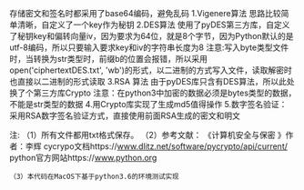 存储密文和签名时都采用了base64编码，避免乱码
1.Vigenere算法
思路比较简单清晰，自定义了一个key作为秘钥
2.DES算法
使用了pyDES第三方库，自定义了秘钥key和偏转向量iv，因为要求为64位，就是8个字节，因为Python默认的是utf-8编码，所以只要输入要求key和iv的字符串长度为8
注意:写入byte类型文件时，当转换为str类型时，前缀b的位置会报错，所以采用open('ciphertextDES.txt', 'wb')的形式，以二进制的方式写入文件，读取解密时也直接以二进制的形式读取
3.RSA 算法
由于pyDES库只含有DES算法，所以此处换了个第三方库Crypto
注意：在python3中加密的数据必须是bytes类型的数据，不能是str类型的数据
4.用Crypto库实现了生成md5值得操作
5.数字签名验证：
采用RSA数字签名验证方式，直接使用前面RSA生成的密文和明文

注:
    （1）所有文件都用txt格式保存。
    （2）参考文献：
                《计算机安全与保密 》作者：李辉
                cycrypo文档https://www.dlitz.net/software/pycrypto/api/current/
                python官方网站https://www.python.org

    （3）本代码在MacOS下基于python3.6的环境测试实现
